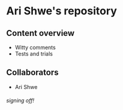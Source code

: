 # Ari Shwe's repository
## Content overview
- Witty comments
- Tests and trials

## Collaborators
- Ari Shwe

###### signing off!
